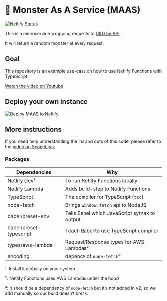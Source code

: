 # 🧟 Monster As A Service (MAAS)

[![Netlify Status](https://api.netlify.com/api/v1/badges/08e9878b-10bb-4706-b47a-bcc84c930c6a/deploy-status)](https://app.netlify.com/sites/friendly-curie-b02f70/deploys)

This is a microservice wrapping requests to [D&D 5e API](https://www.dnd5eapi.co).

It will return a random monster at every request.

## Goal

This repository is an example use-case on how to use Netlify Functions with TypeScript.

[Watch the video on Youtube](https://youtu.be/3-Ie6p5ySKQ)

## Deploy your own instance

[![Deploy MAAS to Netlify](https://www.netlify.com/img/deploy/button.svg)](https://app.netlify.com/start/deploy?repository=https://github.com/atilafassina/monster-as-service)

## More instructions

If you need help understanding the ins and outs of this code, please refer to the [video on ScopeLeak]()

### Packages

| Dependencies            | Why                                           |
| ----------------------- | --------------------------------------------- |
| Netlify Dev¹            | To run Netlify Functions locally              |
| Netlify Lambda          | Adds build-step to Netlify Functions          |
| TypeScript              | The compiler for TypeScript (`tsc`)           |
| node-fetch              | Brings `window.fetch` api to NodeJS           |
| babel/preset-env        | Tells Babel which JavaScript sytnax to output |
| babel/preset-typescript | Teach Babel to use TypeScript compiler        |
| types/aws-lambda        | Request/Response types for AWS Lambdas²       |
| encoding                | depency of `node-fetch`³                      |

¹: Install it globally on your system

²: Netlify Functions uses AWS Lambdas under the hood

³: It should be a dependency of `node-fetch` but it’s not added in v2, so we add manually so our build doesn‘t break.
